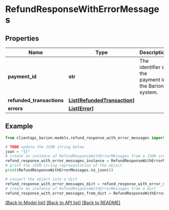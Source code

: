 # RefundResponseWithErrorMessages


## Properties

Name | Type | Description | Notes
------------ | ------------- | ------------- | -------------
**payment_id** | **str** | The identifier of the payment in the Barion system. | [optional] 
**refunded_transactions** | [**List[RefundedTransaction]**](RefundedTransaction.md) |  | [optional] 
**errors** | [**List[Error]**](Error.md) |  | [optional] 

## Example

```python
from clientapi_barion.models.refund_response_with_error_messages import RefundResponseWithErrorMessages

# TODO update the JSON string below
json = "{}"
# create an instance of RefundResponseWithErrorMessages from a JSON string
refund_response_with_error_messages_instance = RefundResponseWithErrorMessages.from_json(json)
# print the JSON string representation of the object
print(RefundResponseWithErrorMessages.to_json())

# convert the object into a dict
refund_response_with_error_messages_dict = refund_response_with_error_messages_instance.to_dict()
# create an instance of RefundResponseWithErrorMessages from a dict
refund_response_with_error_messages_from_dict = RefundResponseWithErrorMessages.from_dict(refund_response_with_error_messages_dict)
```
[[Back to Model list]](../README.md#documentation-for-models) [[Back to API list]](../README.md#documentation-for-api-endpoints) [[Back to README]](../README.md)


